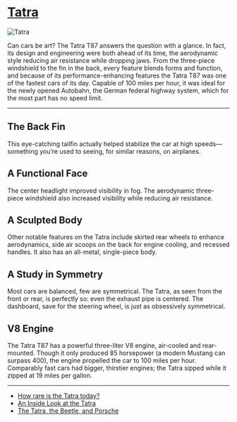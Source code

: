 # [Tatra](http://artsmia.github.io/griot/#/o/98653)
![Tatra](http://api.artsmia.org/images/98653/large.jpg)

Can cars be art? The Tatra T87 answers the question with a glance. In fact, its design and engineering were both ahead of its time, the aerodynamic style reducing air resistance while dropping jaws. From the three-piece windshield to the fin in the back, every feature blends forms and function, and because of its performance-enhancing features the Tatra T87 was one of the fastest cars of its day. Capable of 100 miles per hour, it was ideal for the newly opened Autobahn, the German federal highway system, which for the most part has no speed limit.

---

## The Back Fin

This eye-catching tailfin actually helped stabilize the car at high speeds—something you’re used to seeing, for similar reasons, on airplanes.

## A Functional Face

The center headlight improved visibility in fog. The aerodynamic three-piece windshield also increased visibility while reducing air resistance.

## A Sculpted Body

Other notable features on the Tatra include skirted rear wheels to enhance aerodynamics, side air scoops on the back for engine cooling, and recessed handles. It also has an all-metal, single-piece body.

## A Study in Symmetry

Most cars are balanced, few are symmetrical. The Tatra, as seen from the front or rear, is perfectly so: even the exhaust pipe is centered. The dashboard, save for the steering wheel, is just as obsessively symmetrical.

## V8 Engine

The Tatra T87 has a powerful three-liter V8 engine, air-cooled and rear-mounted. Though it only produced 85 horsepower (a modern Mustang can surpass 400), the engine propelled the car to 100 miles per hour. Comparably fast cars had bigger, thirstier engines; the Tatra sipped while it zipped at 19 miles per gallon.

---

* [How rare is the Tatra today?](../stories/how-rare-is-the-tatra-today.md)
* [An Inside Look at the Tatra](../stories/an-inside-look-at-the-tatra.md)
* [The Tatra, the Beetle, and Porsche](../stories/the-tatra-the-beetle-and-porsche.md)
